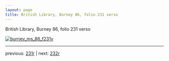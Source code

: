 ```yaml
---
layout: page
title: British Library, Burney 86, folio 231 verso
---
```


British Library, Burney 86, folio 231 verso

[![burney_ms_86_f231v](http://www.homermultitext.org/iipsrv?IIIF=/project/homer/pyramidal/deepzoom/bl/burney86imgs/v1/burney_ms_86_f231v.tif/full/800,/0/default.jpg)](http://www.homermultitext.org/ict2/?urn=urn:cite2:bl:burney86imgs.v1:burney_ms_86_f231v) 

---

previous:  [231r](../231r/) | next: [232r](../232r/)